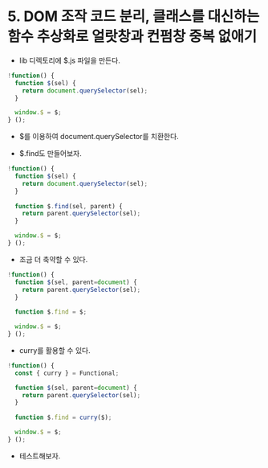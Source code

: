 # 5. DOM 조작 코드 분리, 클래스를 대신하는 함수 추상화로 얼랏창과 컨펌창 중복 없애기

- lib 디렉토리에 $.js 파일을 만든다.

```js
!function() {
  function $(sel) {
    return document.querySelector(sel);
  }

  window.$ = $;
} ();
```

- $를 이용하여 document.querySelector를 치환한다.

- $.find도 만들어보자.

```js
!function() {
  function $(sel) {
    return document.querySelector(sel);
  }
  
  function $.find(sel, parent) {
    return parent.querySelector(sel);
  }

  window.$ = $;
} ();
```

- 조금 더 축약할 수 있다.

```js
!function() {
  function $(sel, parent=document) {
    return parent.querySelector(sel);
  }
  
  function $.find = $;

  window.$ = $;
} ();
```

- curry를 활용할 수 있다.

```js
!function() {
  const { curry } = Functional;

  function $(sel, parent=document) {
    return parent.querySelector(sel);
  }
  
  function $.find = curry($);

  window.$ = $;
} ();
```

- 테스트해보자.
